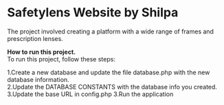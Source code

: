 <h1>Safetylens Website by Shilpa</h1>

The project involved creating a platform with a wide range of frames and prescription lenses.

<b>How to run this project.</b>
<br>To run this project, follow these steps:

1.Create a new database and update the file database.php with the new database information.<br>
2.Update the DATABASE CONSTANTS with the database info you created.<br>
3.Update the base URL in config.php
3.Run the application
